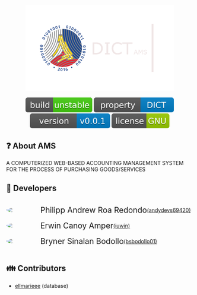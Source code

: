 <p align="center"><a href="https://laravel.com" target="_blank"><img src="public/images/dict-temporary.png" width="400"></a></p>

<p align="center">
    <a href="https://github.com/andydevs69420/dict_ams.git"><img src="public/images/build-info.svg" alt="Build Status"></a>
    <a href="https://github.com/andydevs69420/dict_ams.git"><img src="public/images/property-info.svg" alt="Property"></a>
    <a href="https://github.com/andydevs69420/dict_ams.git"><img src="public/images/version-info.svg" alt="Latest Stable Version"></a>
    <a href="https://github.com/andydevs69420/dict_ams.git"><img src="public/images/license-info.svg" alt="License"></a>
</p>

## ❓ About AMS

A COMPUTERIZED WEB-BASED ACCOUNTING MANAGEMENT SYSTEM FOR THE PROCESS OF PURCHASING GOODS/SERVICES

## 👦 Developers 

<br>
<div style="display: flex; flex-direction: row; flex-wrap: nowrap; align-items: center; vertical-align: middle;">
    <img src="https://avatars.githubusercontent.com/u/58409313?v=4" width="92" style="display: inline; border-radius: 50%;">
    <span role="text" style="display: block; font-size: 1.5em;">Philipp Andrew Roa Redondo</span>
    <a href="https://github.com/andydevs69420" style="display: block; font-size: 1em;">(andydevs69420)</a>
</div>
<br>
<div style="display: flex; flex-direction: row; flex-wrap: nowrap; align-items: center;">
    <img src="https://avatars.githubusercontent.com/u/40266802?v=4" width="92" style="border-radius: 50%;" /> 
    <span role="text" style="display: block; font-size: 1.5em;">Erwin Canoy Amper</span>
    <a href="https://github.com/iuwin" style="display: block; font-size: 1em;">(iuwin)</a>
</div>
<br>
<div style="display: flex; flex-direction: row; flex-wrap: nowrap; align-items: center;">
    <img src="https://avatars.githubusercontent.com/u/96167471?v=4" width="92" style="border-radius: 50%;" /> 
    <span role="text" style="display: block; font-size: 1.5em;">Bryner Sinalan Bodollo</span>
    <a href="https://github.com/bsbodollo01" style="display: block; font-size: 1em;">(bsbodollo01)</a>
</div>
<br>

## 👪 Contributors

- <span><a href="https://github.com/ellmarieee" style="font-size: 1em;">ellmarieee</a> (database)</span>
